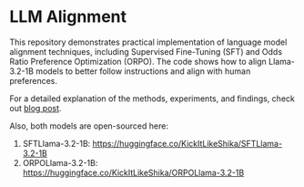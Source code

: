 # LLM Alignment

This repository demonstrates practical implementation of language model alignment techniques, including Supervised Fine-Tuning (SFT) and Odds Ratio Preference Optimization (ORPO). The code shows how to align Llama-3.2-1B models to better follow instructions and align with human preferences.

For a detailed explanation of the methods, experiments, and findings, check out [blog post](https://kickitlikeshika.github.io/2025/02/25/llm-alignment.html).

Also, both models are open-sourced here:
1. SFTLlama-3.2-1B: https://huggingface.co/KickItLikeShika/SFTLlama-3.2-1B
2. ORPOLlama-3.2-1B: https://huggingface.co/KickItLikeShika/ORPOLlama-3.2-1B
